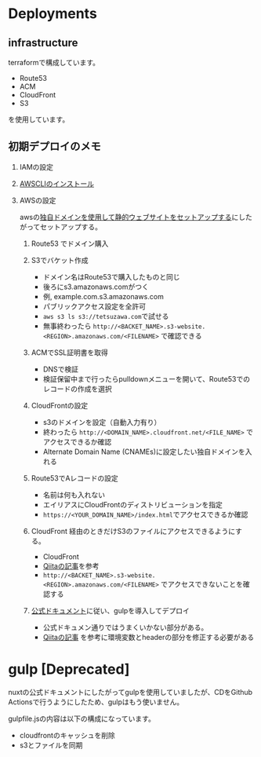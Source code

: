# Deployments

## infrastructure

terraformで構成しています。

- Route53
- ACM
- CloudFront
- S3

を使用しています。

## 初期デプロイのメモ

1. IAMの設定

2. [AWSCLIのインストール](https://qiita.com/yuyj109/items/3163a84480da4c8f402c)

3. AWSの設定

    awsの[独自ドメインを使用して静的ウェブサイトをセットアップする](https://docs.aws.amazon.com/ja_jp/AmazonS3/latest/dev/website-hosting-custom-domain-walkthrough.html)にしたがってセットアップする。

    1. Route53 でドメイン購入
    2. S3でバケット作成
        - ドメイン名はRoute53で購入したものと同じ
        - 後ろにs3.amazonaws.comがつく
        - 例, example.com.s3.amazonaws.com
        - パブリックアクセス設定を全許可
        - `aws s3 ls s3://tetsuzawa.com`で試せる
        - 無事終わったら `http://<BACKET_NAME>.s3-website.<REGION>.amazonaws.com/<FILENAME>` で確認できる
    3. ACMでSSL証明書を取得
        - DNSで検証
        - 検証保留中まで行ったらpulldownメニューを開いて、Route53でのレコードの作成を選択
    3. CloudFrontの設定
        - s3のドメインを設定（自動入力有り）
        - 終わったら `http://<DOMAIN_NAME>.cloudfront.net/<FILE_NAME>` でアクセスできるか確認
        - Alternate Domain Name (CNAMEs)に設定したい独自ドメインを入れる
    4. Route53でAレコードの設定
        - 名前は何も入れない
        - エイリアスにCloudFrontのディストリビューションを指定
        - `https://<YOUR_DOMAIN_NAME>/index.html`でアクセスできるか確認
    5. CloudFront 経由のときだけS3のファイルにアクセスできるようにする。
        - CloudFront
        - [Qiitaの記事](https://qiita.com/NaokiIshimura/items/46994e67b712831c3016#3-cloud-front-%E7%B5%8C%E7%94%B1%E3%81%AE%E6%99%82%E3%81%A0%E3%81%91-s3-%E3%81%AE%E3%83%95%E3%82%A1%E3%82%A4%E3%83%AB%E3%81%AB%E3%82%A2%E3%82%AF%E3%82%BB%E3%82%B9%E3%81%A7%E3%81%8D%E3%82%8B%E3%82%88%E3%81%86%E3%81%AB%E3%81%99%E3%82%8B)を参考
        - `http://<BACKET_NAME>.s3-website.<REGION>.amazonaws.com/<FILENAME>` でアクセスできないことを確認する

    6. [公式ドキュメント](https://ja.nuxtjs.org/faq/deployment-aws-s3-cloudfront/)に従い、gulpを導入してデプロイ
        - 公式ドキュメン通りではうまくいかない部分がある。
        - [Qiitaの記事](https://qiita.com/GussieTech/items/3ae77dbcb1e79222a9bc) を参考に環境変数とheaderの部分を修正する必要がある


# gulp **[Deprecated]**

nuxtの公式ドキュメントにしたがってgulpを使用していましたが、CDをGithub Actionsで行うようにしたため、gulpはもう使いません。

gulpfile.jsの内容は以下の構成になっています。

- cloudfrontのキャッシュを削除
- s3とファイルを同期

